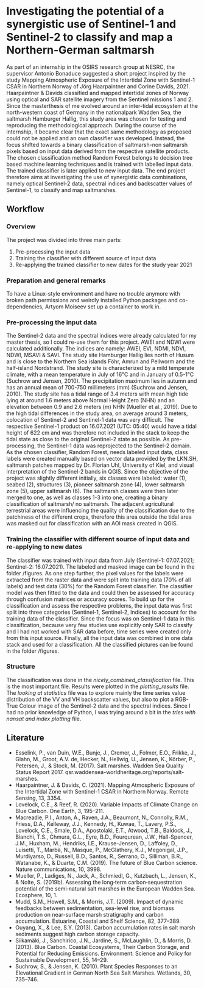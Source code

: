 # Investigating the potential of a synergistic use of Sentinel-1 and Sentinel-2 to classify and map a Northern-German saltmarsh

As part of an internship in the OSIRS research group at NESRC, the supervisor Antonio Bonaduce suggested a short project inspired by the study Mapping Atmospheric Exposure of the Intertidal Zone with Sentinel-1 CSAR in Northern Norway of Jörg Haarpaintner and Corine Davids, 2021. Haarpaintner & Davids classified and mapped intertidal zones of Norway using optical and SAR satellite imagery from the Sentinel missions 1 and 2. Since the masterthesis of me evolved around an inter-tidal ecosystem at the north-western coast of Germany in the nationalpark Wadden Sea, the saltmarsh Hamburger Hallig, this study area was chosen for testing and reproducing the methodological approach. During the course of the internship, it became clear that the exact same methodology as proposed could not be applied and an own classifier was developed. Instead, the focus shifted towards a binary classification of saltmarsh-non saltmarsh pixels based on input data derived from the respective satellite products. The chosen classification method Random Forest belongs to decision tree based machine learning techniques and is trained with labelled input data. The trained classifier is later applied to new input data. The end project therefore aims at investigating the use of synergistic data combinations, namely optical Sentinel-2 data, spectral indices and backscatter values of Sentinel-1, to classify and map saltmarshes.

## Workflow

### Overview
The project was divided into three main parts:
  1. Pre-processing the input data
  2. Training the classifier with different source of input data
  3. Re-applying the trained classifier to new dates for the study year 2021

### Preparation and general remarks

To have a Linux-style environment and have no trouble anymore with broken path permissions and weirdly installed Python packages and co-dependencies, Artyom Moiseev set up a container to work in.

### Pre-processing the input data

The Sentinel-2 data and the spectral indices were already calculated for my master thesis, so I could re-use them for this project. AWEI and NDWI were calculated additionally. The indices are namely: AWEI, EVI, NDMI, NDVI, NDWI, MSAVI & SAVI. 
The study site Hamburger Hallig lies north of Husum and is close to the Northern Sea islands Föhr, Amrun and Pellworm and the half-island Nordstrand. The study site is characterized by a mild temperate climate, with a mean temperature in July of 16°C and in January of 0.5-1°C (Suchrow and Jensen, 2010). The precipitation maximum lies in autumn and has an annual mean of 700-750 millimeters (mm) (Suchrow and Jensen, 2010). The study site has a tidal range of 3.4 meters with mean high tide lying at around 1.6 meters above Normal Height Zero (NHN) and an elevation between 0.9 and 2.6 meters (m) NHN (Mueller et al., 2019). Due to the high tidal differences in the study area, on average around 3 meters, colocation of Sentinel-2 and Sentinel-1 data was very difficult.
The respective Sentinel-1 product on 16.07.2021 (UTC: 05:40) would have a tidal height of 622 cm and was therefore not included in the stack to keep the tidal state as close to the original Sentinel-2 state as possible. As pre-processing, the Sentinel-1 data was reprojected to the Sentinel-2 domain.
As the chosen classifier, Random Forest, needs labeled input data, class labels were created manually based on vector data provided by the LKN.SH, saltmarsh patches mapped by Dr. Florian Uhl, University of Kiel, and visual interpretation of the Sentinel-2 bands in QGIS. Since the objective of the project was slightly different initially, six classes were labeled: water (1), seabed (2), structures (3), pioneer saltmarsh zone (4), lower saltmarsh zone (5), upper saltmarsh (6). The saltmarsh classes were then later merged to one, as well as classes 1-3 into one, creating a binary classification of saltmarsh/ no saltmarsh. The adjacent agricultural terrestrial areas were influencing the quality of the classification due to the patchiness of the different crops, therefore this area outside the tidal area was masked out for classification with an AOI mask created in QGIS. 

### Training the classifier with different source of input data and re-applying to new dates

The classifier was trained with input data from July (Sentinel-1: 07.07.2021; Sentinel-2: 16.07.2021). The labeled and masked image can be found in the folder /figures. As one step further, the pixel values for the labels were extracted from the raster data and were split into training data (70% of all labels) and test data (30%) for the Random Forest classifier. The classifier model was then fitted to the data and could then be assessed for accuracy through confusion matrices or accuracy scores.
To build up for the classification and assess the respective problems, the input data was first split into three categories (Sentinel-1, Sentinel-2, Indices) to account for the training data of the classifier. Since the focus was on Sentinel-1 data in this classification, because very few studies use explicitly only SAR to classify and I had not worked with SAR data before, time series were created only from this input source. Finally, all the input data was combined in one data stack and used for a classification. All the classified pictures can be found in the folder /figures.

### Structure

The classification was done in the *nicely_combined_classification* file. This is the most important file.
Results were plotted in the *plotting_results* file. 
The *looking at statistics* file was to explore mainly the time series value distribution of the VV and VH backscatter values, but also to plot a RGB-True Colour image of the Sentinel-2 data and the spectral indices.
Since I had no prior knowledge of Python, I was trying around a bit in the *tries with nansat and index plotting* file.

## Literature

 - Esselink, P., van Duin, W.E., Bunje, J., Cremer, J., Folmer, E.O., Frikke, J., Glahn, M., Groot, A.V. de, Hecker, N., Hellwig, U., Jensen, K., Körber, P., Petersen, J., & Stock, M. (2017). Salt marshes. Wadden Sea Quality Status Report 2017. qsr.waddensea-worldheritage.org/reports/salt-marshes.
 - Haarpaintner, J. & Davids, C. (2021). Mapping Atmospheric Exposure of the Intertidal Zone with Sentinel-1 CSAR in Northern Norway. Remote Sensing, 13, 3354.
 - Lovelock, C.E., & Reef, R. (2020). Variable Impacts of Climate Change on Blue Carbon. One Earth, 3, 195–211.
 - Macreadie, P.I., Anton, A., Raven, J.A., Beaumont, N., Connolly, R.M., Friess, D.A., Kelleway, J.J., Kennedy, H., Kuwae, T., Lavery, P.S., Lovelock, C.E., Smale, D.A., Apostolaki, E.T., Atwood, T.B., Baldock, J., Bianchi, T.S., Chmura, G.L., Eyre, B.D., Fourqurean, J.W., Hall-Spencer, J.M., Huxham, M., Hendriks, I.E., Krause-Jensen, D., Laffoley, D., Luisetti, T., Marbà, N., Masque, P., McGlathery, K.J., Megonigal, J.P., Murdiyarso, D., Russell, B.D., Santos, R., Serrano, O., Silliman, B.R., Watanabe, K., & Duarte, C.M. (2019). The future of Blue Carbon science. Nature communications, 10, 3998.
 - Mueller, P., Ladiges, N., Jack, A., Schmiedl, G., Kutzbach, L., Jensen, K., & Nolte, S. (2019b). Assessing the long‐term carbon‐sequestration potential of the semi‐natural salt marshes in the European Wadden Sea. Ecosphere, 10, 1.
 - Mudd, S.M., Howell, S.M., & Morris, J.T. (2009). Impact of dynamic feedbacks between sedimentation, sea-level rise, and biomass production on near-surface marsh stratigraphy and carbon accumulation. Estuarine, Coastal and Shelf Science, 82, 377–389.
 - Ouyang, X., & Lee, S.Y. (2013). Carbon accumulation rates in salt marsh sediments suggest high carbon storage capacity.
 - Siikamäki, J., Sanchirico, J.N., Jardine, S., McLaughlin, D., & Morris, D. (2013). Blue Carbon. Coastal Ecosystems, Their Carbon Storage, and Potential for Reducing Emissions. Environment: Science and Policy for Sustainable Development, 55, 14–29.
 - Suchrow, S., & Jensen, K. (2010). Plant Species Responses to an Elevational Gradient in German North Sea Salt Marshes. Wetlands, 30, 735–746.
